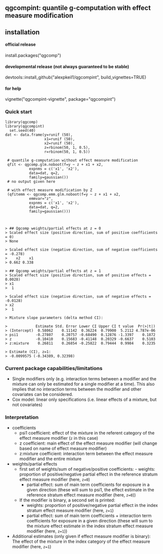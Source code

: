 ## qgcompint: quantile g-computation with effect measure modification 

## installation
#### official release
install.packages("qgcomp")
#### developmental release (not always guaranteed to be stable)
devtools::install_github("alexpkeil1/qgcompint", build_vignettes=TRUE)


#### for help
vignette("qgcompint-vignette", package="qgcompint")

### Quick start
    library(qgcomp)
    library(qgcompint)
	  set.seed(40)
    dat <- data.frame(y=runif (50),
	                  x1=runif (50),
	                  x2=runif (50),
	                  z=rbinom(50, 1, 0.5),
	                  r=rbinom(50, 1, 0.5))
	 
	 # quantile g-computation without effect measure modification
	 qfit <- qgcomp.glm.noboot(f=y ~ z + x1 + x2,
	           expnms = c('x1', 'x2'),
	           data=dat, q=2,
	           family=gaussian())
	 # no output given here          
	 
	 # with effect measure modification by Z
	 (qfitemm <- qgcomp.emm.glm.noboot(f=y ~ z + x1 + x2,
	           emmvar="z",
	           expnms = c('x1', 'x2'),
	           data=dat, q=2,
	           family=gaussian()))

   

    > ## Qgcomp weights/partial effects at z = 0
	> Scaled effect size (positive direction, sum of positive coefficients = 0)
	> None

	> Scaled effect size (negative direction, sum of negative coefficients = -0.278)
	>    x2    x1 
	> 0.662 0.338 

    > ## Qgcomp weights/partial effects at z = 1
	> Scaled effect size (positive direction, sum of positive effects = 0.0028)
	> x1 
	>  1 

	> Scaled effect size (negative direction, sum of negative effects = -0.0128)
	> x2 
	>  1 

	> Mixture slope parameters (delta method CI):

	> 			  Estimate Std. Error Lower CI Upper CI t value  Pr(>|t|)
	> (Intercept)  0.58062    0.11142  0.36224  0.79900  5.2112 4.787e-06
	> psi1        -0.27807    0.20757 -0.68490  0.12876 -1.3397    0.1872
	> z           -0.10410    0.15683 -0.41148  0.20329 -0.6637    0.5103
	> z:mixture    0.26811    0.26854 -0.25822  0.79444  0.9984    0.3235

	> Estimate (CI), z=1: 
	> -0.0099575 (-0.34389, 0.32398)
	
### Current package capabilities/limitations
- Single modifiers only (e.g. interaction terms between a modifier and the mixture can only be estimated for a single modifier at a time). This also implies that no interaction terms between the modifier and other covariates can be considered.
- Cox model: linear only specifications (i.e. linear effects of a mixture, but not covariates) 

### Interpretation
- coefficients
  - psi1 coefficient: effect of the mixture in the referent category of the effect measure modifier (`z` in this case)
  - z coefficient: main effect of the effect measure modifier (will change based on name of effect measure modifier)
  - z:mixture coefficient: interaction term between the effect measure modifier and the entire mixture
- weights/partial effects
  - first set of weights/sum of negative/positive coefficients: 
    	- weights: proportion of positive/negative partial effect in the reference stratum effect measure modifier (here, `z=0`)
  	  - partial effect: sum of main term coefficients for exposure in a given direction (these will sum to psi1, the effect estimate in the reference stratum effect measure modifier (here, `z=0`))
  - If the modifier is binary, a second set is printed:
  	  - weights: proportion of positive/negative partial effect in the index stratum effect measure modifier (here, `z=1`)
  	  - partial effect: sum of main term coefficients + interaction term coefficients for exposure in a given direction (these will sum to the mixture effect estimate in the index stratum effect measure modifier (here, `z=1`))
- Additional estimates (only given if effect measure modifier is binary): The effect of the mixture in the index category of the effect measure modifier (here, `z=1`)
